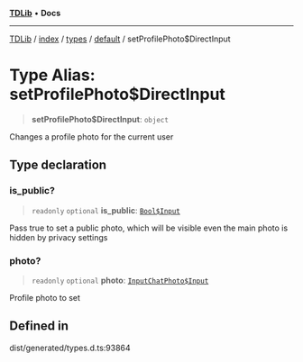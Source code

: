 [**TDLib**](../../../../../../README.md) • **Docs**

***

[TDLib](../../../../../../modules.md) / [index](../../../../../README.md) / [types](../../../README.md) / [default](../README.md) / setProfilePhoto$DirectInput

# Type Alias: setProfilePhoto$DirectInput

> **setProfilePhoto$DirectInput**: `object`

Changes a profile photo for the current user

## Type declaration

### is\_public?

> `readonly` `optional` **is\_public**: [`Bool$Input`](Bool$Input.md)

Pass true to set a public photo, which will be visible even the main photo is hidden by privacy settings

### photo?

> `readonly` `optional` **photo**: [`InputChatPhoto$Input`](InputChatPhoto$Input.md)

Profile photo to set

## Defined in

dist/generated/types.d.ts:93864
